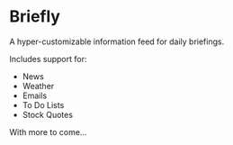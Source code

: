 # Briefly

A hyper-customizable information feed for daily briefings.

Includes support for:
- News
- Weather
- Emails
- To Do Lists
- Stock Quotes

With more to come...
